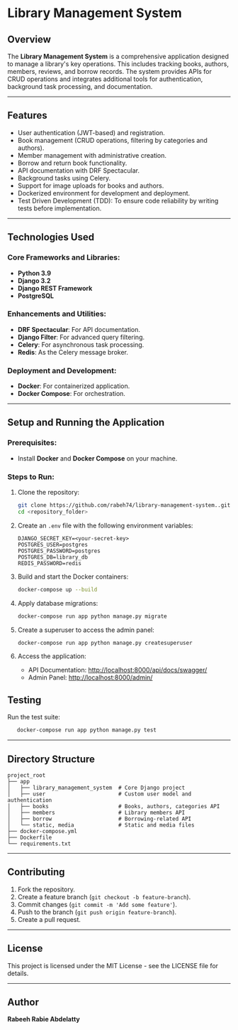 # Library Management System

## Overview
The **Library Management System** is a comprehensive application designed to manage a library's key operations. This includes tracking books, authors, members, reviews, and borrow records. The system provides APIs for CRUD operations and integrates additional tools for authentication, background task processing, and documentation.

---

## Features
- User authentication (JWT-based) and registration.
- Book management (CRUD operations, filtering by categories and authors).
- Member management with administrative creation.
- Borrow and return book functionality.
- API documentation with DRF Spectacular.
- Background tasks using Celery.
- Support for image uploads for books and authors.
- Dockerized environment for development and deployment.
- Test Driven Development (TDD): To ensure code reliability by writing tests before implementation.

---

## Technologies Used

### Core Frameworks and Libraries:
- **Python 3.9**
- **Django 3.2**
- **Django REST Framework**
- **PostgreSQL**

### Enhancements and Utilities:
- **DRF Spectacular**: For API documentation.
- **Django Filter**: For advanced query filtering.
- **Celery**: For asynchronous task processing.
- **Redis**: As the Celery message broker.

### Deployment and Development:
- **Docker**: For containerized application.
- **Docker Compose**: For orchestration.

---

## Setup and Running the Application

### Prerequisites:
- Install **Docker** and **Docker Compose** on your machine.

### Steps to Run:
1. Clone the repository:
   ```bash
   git clone https://github.com/rabeh74/library-management-system..git
   cd <repository_folder>
   ```

2. Create an `.env` file with the following environment variables:
   ```env
   DJANGO_SECRET_KEY=<your-secret-key>
   POSTGRES_USER=postgres
   POSTGRES_PASSWORD=postgres
   POSTGRES_DB=library_db
   REDIS_PASSWORD=redis
   ```

3. Build and start the Docker containers:
   ```bash
   docker-compose up --build
   ```

4. Apply database migrations:
   ```bash
   docker-compose run app python manage.py migrate
   ```

5. Create a superuser to access the admin panel:
   ```bash
   docker-compose run app python manage.py createsuperuser
   ```

6. Access the application:
   - API Documentation: [http://localhost:8000/api/docs/swagger/](http://localhost:8000/api/docs/swagger/)
   - Admin Panel: [http://localhost:8000/admin/](http://localhost:8000/admin/)


## Testing
Run the test suite:
```bash
   docker-compose run app python manage.py test
```

---

## Directory Structure
```
project_root
├── app
│   ├── library_management_system  # Core Django project
│   ├── user                       # Custom user model and authentication
│   ├── books                      # Books, authors, categories API
│   ├── members                    # Library members API
│   ├── borrow                     # Borrowing-related API
│   └── static, media              # Static and media files
├── docker-compose.yml
├── Dockerfile
└── requirements.txt
```

---

## Contributing
1. Fork the repository.
2. Create a feature branch (`git checkout -b feature-branch`).
3. Commit changes (`git commit -m 'Add some feature'`).
4. Push to the branch (`git push origin feature-branch`).
5. Create a pull request.

---

## License
This project is licensed under the MIT License - see the LICENSE file for details.

---

## Author
**Rabeeh Rabie Abdelatty**


